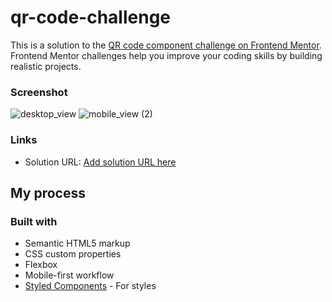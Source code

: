 # qr-code-challenge

This is a solution to the [QR code component challenge on Frontend Mentor](https://www.frontendmentor.io/challenges/qr-code-component-iux_sIO_H). Frontend Mentor challenges help you improve your coding skills by building realistic projects. 


### Screenshot
![desktop_view](https://user-images.githubusercontent.com/85189923/225134629-456703a2-abae-4553-80db-e0c5c2b6928d.png)
![mobile_view (2)](https://user-images.githubusercontent.com/85189923/225134639-fe084724-769c-47b7-a073-1b07f147a0b5.png)


### Links

- Solution URL: [Add solution URL here]()

## My process

### Built with

- Semantic HTML5 markup
- CSS custom properties
- Flexbox
- Mobile-first workflow
- [Styled Components](https://styled-components.com/) - For styles
